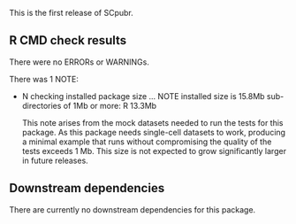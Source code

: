 This is the first release of SCpubr.

## R CMD check results
There were no ERRORs or WARNINGs. 

There was 1 NOTE:

* N  checking installed package size ... NOTE
     installed size is 15.8Mb
     sub-directories of 1Mb or more:
       R  13.3Mb
  
  This note arises from the mock datasets needed to run the tests for this package. As this package needs single-cell datasets to work, producing a minimal example that runs 
  without compromising the quality of the tests exceeds 1 Mb. This size is not expected to grow significantly larger in future releases. 

## Downstream dependencies
There are currently no downstream dependencies for this package.
